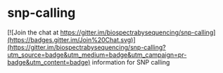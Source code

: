 # snp-calling

[![Join the chat at https://gitter.im/biospectrabysequencing/snp-calling](https://badges.gitter.im/Join%20Chat.svg)](https://gitter.im/biospectrabysequencing/snp-calling?utm_source=badge&utm_medium=badge&utm_campaign=pr-badge&utm_content=badge)
information for SNP calling
